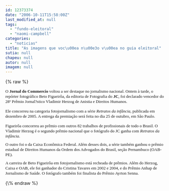 ```yaml
---
id: 12373374
date: "2006-10-11T15:58:00Z"
last_modified_at: null
tags:
  - "fundo-eleitoral"
  - "naomi-campbell"
categories:
  - "noticias"
title: "As imagens que voc\u00ea n\u00e3o v\u00ea no guia eleitoral"
sutia: null
chapeu: null
autor: null
imagem: null
---
```

{\% raw %}
<p><P><FONT size=1><FONT face=Verdana size=2>O <B>Jornal do Commercio</B> voltou a ser destaque no jornalismo nacional. Ontem à tarde, o repórter fotográfico Beto Figueirôa, da editoria de Fotografia do <B>JC</B>, foi declarado vencedor do 28º Prêmio Jornal?stico Vladimir Herzog de Anistia e Direitos Humanos. </FONT></FONT></P></p>
<p><P><FONT size=1><FONT face=Verdana size=2>Ele concorreu na categoria fotojornalismo com a série <I>Retratos da infância</I>, publicada em dezembro de 2005. A entrega da premiação será feita no dia 25 de outubro, em São Paulo. </FONT></P></p>
<p><P><FONT face=Verdana size=2>Figueirôa concorreu ao prêmio com outros 82 trabalhos de profissionais de todo o Brasil. O Vladimir Herzog é o segundo prêmio nacional que o fotógrafo do JC ganha com <I>Retratos da infância</I>. </FONT></P></p>
<p><P><FONT face=Verdana size=2>O outro foi o da Caixa Econômica Federal. Além desses dois, a série também ganhou o prêmio estadual de Direitos Humanos da Ordem dos Advogados do Brasil, seção Pernambuco (OAB-PE). </FONT></P></p>
<p><P><FONT face=Verdana><FONT size=2>A carreira de Beto Figueirôa em fotojornalismo está recheada de prêmios. Além do Herzog, Caixa e OAB, ele foi ganhador do Cristina Tavares em 2002 e 2004, e do Prêmio Anhap de Jornalismo de Saúde. O fotógrafo também foi finalista do Prêmio Ayrton Senna.</FONT> </FONT></P></FONT> </p>
{\% endraw %}